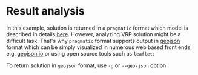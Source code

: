# Result analysis

In this example, solution is returned in a `pragmatic` format which model is described in details
[here](../concepts/pragmatic/solution/index.md). However, analyzing VRP solution might be a difficult task. That's why
`pragmatic` format supports output in [geojson](https://en.wikipedia.org/wiki/GeoJSON) format which can be simply
visualized in numerous web based front ends, e.g. [geojson.io](http://geojson.io/) or using open source tools such
as `leaflet`:

<div id="geojson" hidden>
{{#include ../../../examples/json-pragmatic/data/objectives/berlin.default.solution.geojson}}
</div>

<div id="map"></div>

To return solution in `geojson` format, use `-g` or `--geo-json` option.